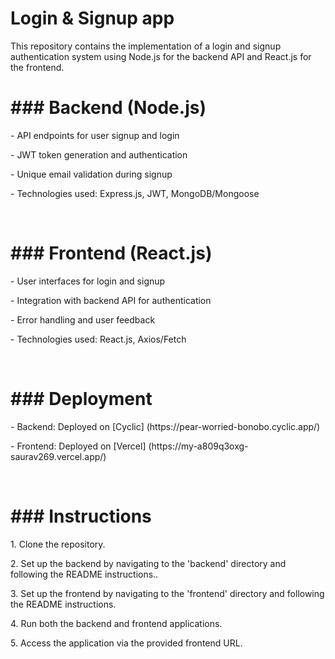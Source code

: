<h1>Login & Signup app</h1>
<p>This repository contains the implementation of a login and signup authentication system using Node.js for the backend API and React.js for the frontend.</p>

<h1>### Backend (Node.js)</h1>
<p>- API endpoints for user signup and login</p>
<p>- JWT token generation and authentication</p>
<p>- Unique email validation during signup</p>
<p>- Technologies used: Express.js, JWT, MongoDB/Mongoose</p>
<br/>
<h1>### Frontend (React.js)</h1>
<p>- User interfaces for login and signup</p>
<p>- Integration with backend API for authentication</p>
<p>- Error handling and user feedback</p>
<p>- Technologies used: React.js, Axios/Fetch</p>
<br/>
<h1>### Deployment</h1>
<p>- Backend: Deployed on [Cyclic] (https://pear-worried-bonobo.cyclic.app/)</p>
<p>- Frontend: Deployed on [Vercel] (https://my-a809q3oxg-saurav269.vercel.app/)</p>
<br/>
<h1>### Instructions</h1>
<p>1. Clone the repository.</p>
<p>2. Set up the backend by navigating to the 'backend' directory and following the README instructions..</p>
<p>3. Set up the frontend by navigating to the 'frontend' directory and following the README instructions.</p>
<p>4. Run both the backend and frontend applications.</p>
<p>5. Access the application via the provided frontend URL. </p>
